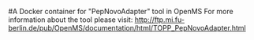 #A Docker container for "PepNovoAdapter" tool in OpenMS
For more information about the tool please visit:
http://ftp.mi.fu-berlin.de/pub/OpenMS/documentation/html/TOPP_PepNovoAdapter.html

